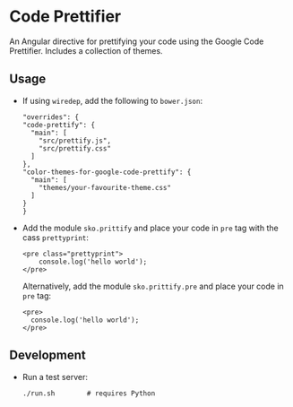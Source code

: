 # Code Prettifier

An Angular directive for prettifying your code using the Google Code Prettifier. Includes a collection of themes.


## Usage

- If using `wiredep`, add the following to `bower.json`:
	```
  "overrides": {
    "code-prettify": {
      "main": [
        "src/prettify.js",
        "src/prettify.css"
      ]
    },
    "color-themes-for-google-code-prettify": {
      "main": [
        "themes/your-favourite-theme.css"
      ]
    }
  }
  ```

- Add the module `sko.prittify` and place your code in `pre` tag with the cass `prettyprint`:
	```
	<pre class="prettyprint">
		console.log('hello world');
	</pre>
	```
  
  Alternatively, add the module `sko.prittify.pre` and place your code in `pre` tag:
  ```
  <pre>
    console.log('hello world');
  </pre>
  ```

## Development

- Run a test server:
	```
	./run.sh 		# requires Python
	```